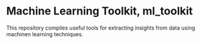 # Machine Learning Toolkit, ml_toolkit

This repository compiles useful tools for extracting insights from data using machinen learning techniques.
